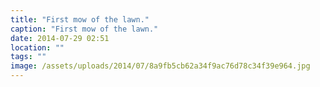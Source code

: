 ```yaml
---
title: "First mow of the lawn."
caption: "First mow of the lawn."
date: 2014-07-29 02:51
location: ""
tags: ""
image: /assets/uploads/2014/07/8a9fb5cb62a34f9ac76d78c34f39e964.jpg
---
```

